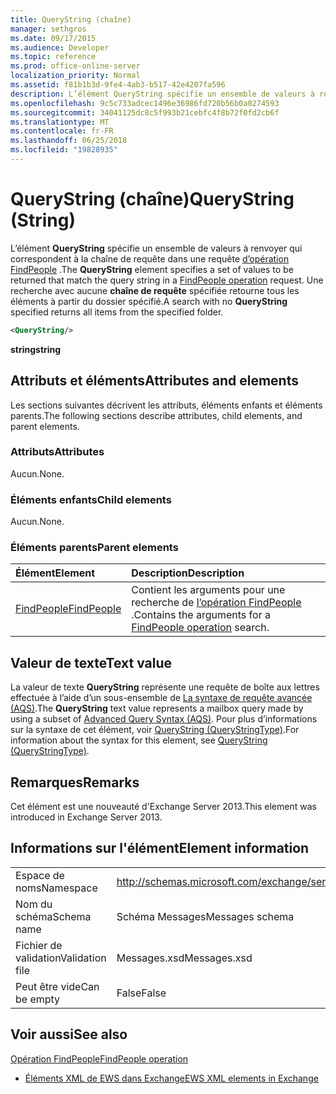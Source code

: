 ```yaml
---
title: QueryString (chaîne)
manager: sethgros
ms.date: 09/17/2015
ms.audience: Developer
ms.topic: reference
ms.prod: office-online-server
localization_priority: Normal
ms.assetid: f81b1b3d-9fe4-4ab3-b517-42e4207fa596
description: L’élément QueryString spécifie un ensemble de valeurs à renvoyer qui correspondent à la chaîne de requête dans une requête d’opération FindPeople. Une recherche avec aucune chaîne de requête spécifiée retourne tous les éléments à partir du dossier spécifié.
ms.openlocfilehash: 9c5c733adcec1496e36986fd720b56b0a0274593
ms.sourcegitcommit: 34041125dc8c5f993b21cebfc4f8b72f0fd2cb6f
ms.translationtype: MT
ms.contentlocale: fr-FR
ms.lasthandoff: 06/25/2018
ms.locfileid: "19828935"
---
```

# <a name="querystring-string"></a><span data-ttu-id="fb432-104">QueryString (chaîne)</span><span class="sxs-lookup"><span data-stu-id="fb432-104">QueryString (String)</span></span>

<span data-ttu-id="fb432-105">L’élément **QueryString** spécifie un ensemble de valeurs à renvoyer qui correspondent à la chaîne de requête dans une requête [d’opération FindPeople](findpeople-operation.md) .</span><span class="sxs-lookup"><span data-stu-id="fb432-105">The **QueryString** element specifies a set of values to be returned that match the query string in a [FindPeople operation](findpeople-operation.md) request.</span></span> <span data-ttu-id="fb432-106">Une recherche avec aucune **chaîne de requête** spécifiée retourne tous les éléments à partir du dossier spécifié.</span><span class="sxs-lookup"><span data-stu-id="fb432-106">A search with no **QueryString** specified returns all items from the specified folder.</span></span> 
  
```XML
<QueryString/> 
```

 <span data-ttu-id="fb432-107">**string**</span><span class="sxs-lookup"><span data-stu-id="fb432-107">**string**</span></span>
## <a name="attributes-and-elements"></a><span data-ttu-id="fb432-108">Attributs et éléments</span><span class="sxs-lookup"><span data-stu-id="fb432-108">Attributes and elements</span></span>

<span data-ttu-id="fb432-109">Les sections suivantes décrivent les attributs, éléments enfants et éléments parents.</span><span class="sxs-lookup"><span data-stu-id="fb432-109">The following sections describe attributes, child elements, and parent elements.</span></span>
  
### <a name="attributes"></a><span data-ttu-id="fb432-110">Attributs</span><span class="sxs-lookup"><span data-stu-id="fb432-110">Attributes</span></span>

<span data-ttu-id="fb432-111">Aucun.</span><span class="sxs-lookup"><span data-stu-id="fb432-111">None.</span></span>
  
### <a name="child-elements"></a><span data-ttu-id="fb432-112">Éléments enfants</span><span class="sxs-lookup"><span data-stu-id="fb432-112">Child elements</span></span>

<span data-ttu-id="fb432-113">Aucun.</span><span class="sxs-lookup"><span data-stu-id="fb432-113">None.</span></span>
  
### <a name="parent-elements"></a><span data-ttu-id="fb432-114">Éléments parents</span><span class="sxs-lookup"><span data-stu-id="fb432-114">Parent elements</span></span>

|<span data-ttu-id="fb432-115">**Élément**</span><span class="sxs-lookup"><span data-stu-id="fb432-115">**Element**</span></span>|<span data-ttu-id="fb432-116">**Description**</span><span class="sxs-lookup"><span data-stu-id="fb432-116">**Description**</span></span>|
|:-----|:-----|
|[<span data-ttu-id="fb432-117">FindPeople</span><span class="sxs-lookup"><span data-stu-id="fb432-117">FindPeople</span></span>](findpeople.md) <br/> |<span data-ttu-id="fb432-118">Contient les arguments pour une recherche de [l’opération FindPeople](findpeople-operation.md) .</span><span class="sxs-lookup"><span data-stu-id="fb432-118">Contains the arguments for a [FindPeople operation](findpeople-operation.md) search.</span></span>  <br/> |
   
## <a name="text-value"></a><span data-ttu-id="fb432-119">Valeur de texte</span><span class="sxs-lookup"><span data-stu-id="fb432-119">Text value</span></span>

<span data-ttu-id="fb432-120">La valeur de texte **QueryString** représente une requête de boîte aux lettres effectuée à l’aide d’un sous-ensemble de [La syntaxe de requête avancée (AQS)](http://msdn.microsoft.com/fr-fr/library/aa965711%28VS.85%29.aspx).</span><span class="sxs-lookup"><span data-stu-id="fb432-120">The **QueryString** text value represents a mailbox query made by using a subset of [Advanced Query Syntax (AQS)](http://msdn.microsoft.com/fr-fr/library/aa965711%28VS.85%29.aspx).</span></span> <span data-ttu-id="fb432-121">Pour plus d’informations sur la syntaxe de cet élément, voir [QueryString (QueryStringType)](querystring-querystringtype.md).</span><span class="sxs-lookup"><span data-stu-id="fb432-121">For information about the syntax for this element, see [QueryString (QueryStringType)](querystring-querystringtype.md).</span></span>
  
## <a name="remarks"></a><span data-ttu-id="fb432-122">Remarques</span><span class="sxs-lookup"><span data-stu-id="fb432-122">Remarks</span></span>

<span data-ttu-id="fb432-123">Cet élément est une nouveauté d'Exchange Server 2013.</span><span class="sxs-lookup"><span data-stu-id="fb432-123">This element was introduced in Exchange Server 2013.</span></span>
  
## <a name="element-information"></a><span data-ttu-id="fb432-124">Informations sur l'élément</span><span class="sxs-lookup"><span data-stu-id="fb432-124">Element information</span></span>

|||
|:-----|:-----|
|<span data-ttu-id="fb432-125">Espace de noms</span><span class="sxs-lookup"><span data-stu-id="fb432-125">Namespace</span></span>  <br/> |http://schemas.microsoft.com/exchange/services/2006/messages  <br/> |
|<span data-ttu-id="fb432-126">Nom du schéma</span><span class="sxs-lookup"><span data-stu-id="fb432-126">Schema name</span></span>  <br/> |<span data-ttu-id="fb432-127">Schéma Messages</span><span class="sxs-lookup"><span data-stu-id="fb432-127">Messages schema</span></span>  <br/> |
|<span data-ttu-id="fb432-128">Fichier de validation</span><span class="sxs-lookup"><span data-stu-id="fb432-128">Validation file</span></span>  <br/> |<span data-ttu-id="fb432-129">Messages.xsd</span><span class="sxs-lookup"><span data-stu-id="fb432-129">Messages.xsd</span></span>  <br/> |
|<span data-ttu-id="fb432-130">Peut être vide</span><span class="sxs-lookup"><span data-stu-id="fb432-130">Can be empty</span></span>  <br/> |<span data-ttu-id="fb432-131">False</span><span class="sxs-lookup"><span data-stu-id="fb432-131">False</span></span>  <br/> |
   
## <a name="see-also"></a><span data-ttu-id="fb432-132">Voir aussi</span><span class="sxs-lookup"><span data-stu-id="fb432-132">See also</span></span>



[<span data-ttu-id="fb432-133">Opération FindPeople</span><span class="sxs-lookup"><span data-stu-id="fb432-133">FindPeople operation</span></span>](findpeople-operation.md)


- [<span data-ttu-id="fb432-134">Éléments XML de EWS dans Exchange</span><span class="sxs-lookup"><span data-stu-id="fb432-134">EWS XML elements in Exchange</span></span>](ews-xml-elements-in-exchange.md)

